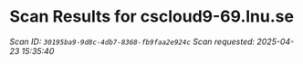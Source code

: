 # Scan Results for cscloud9-69.lnu.se

*Scan ID: `30195ba9-9d8c-4db7-8368-fb9faa2e924c`*
*Scan requested: 2025-04-23 15:35:40*


